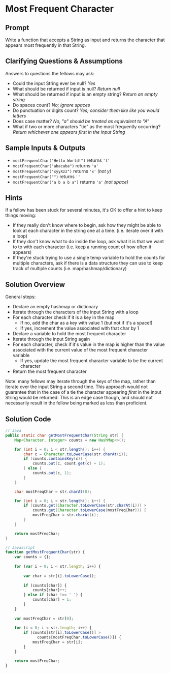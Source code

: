 # Most Frequent Character


## Prompt

Write a function that accepts a String as input and returns
the character that appears most frequently in that String.


## Clarifying Questions & Assumptions

Answers to questions the fellows may ask:
* Could the input String ever be null? _Yes_
* What should be returned if input is null? _Return null_
* What should be returned if input is an empty string? _Return an empty string_
* Do spaces count? _No; ignore spaces_
* Do punctuation or digits count? _Yes; consider them like like you would letters_
* Does case matter? _No, "a" should be treated as equivalent to "A"_
* What if two or more characters "tie" as the most frequently occurring? _Return whichever one appears first in the input String_

## Sample Inputs & Outputs

* `mostFrequentChar("Hello World!")` returns `'l'`
* `mostFrequentChar("abacaba")` returns `'a'`
* `mostFrequentChar("xyyXzz")` returns `'x'` _(not y)_
* `mostFrequentChar("")` returns `''`
* `mostFrequentChar("a b a b a")` returns `'a'` _(not space)_

## Hints

If a fellow has been stuck for several minutes,
it's OK to offer a hint to keep things moving:
* If they really don't know where to begin, ask how they might be able to look at each character in the string one at a time. (i.e. iterate over it with a loop)
* If they don't know what to do inside the loop, ask what it is that we want to to with each character (i.e. keep a running count of how often it appears)
* If they're stuck trying to use a single temp variable to hold the counts for multiple characters, ask if there is a data structure they can use to keep track of multiple counts (i.e. map/hashmap/dictionary)

## Solution Overview

General steps:
* Declare an empty hashmap or dictionary
* Iterate through the characters of the input String with a loop
* For each character check if it is a key in the map
  * If no, add the char as a key with value 1 (but not if it's a space!)
  * If yes, increment the value associated with that char by 1
* Declare a variable to hold the most frequent character
* Iterate through the input String again
* For each character, check if it's value in the map is higher than the value associated with the current value of the most frequent character variable
  * If yes, update the most frequent character variable to be the current character
* Return the most frequent character

Note: many fellows may iterate through the keys of the map,
rather than iterate over the input String a second time. 
This approach would not guarantee that in the case of a tie the character
appearing _first_ in the input String would be returned.
This is an edge case though, and should not necessarily result in
the fellow being marked as less than proficient.

## Solution Code

```java
// Java
public static char getMostFrequentChar(String str) {
    Map<Character, Integer> counts = new HashMap<>();

    for (int i = 0; i < str.length(); i++) {
        char c = Character.toLowerCase(str.charAt(i));
        if (counts.containsKey(c)) {
            counts.put(c, count.get(c) + 1);
        } else {
            counts.put(c, 1);
        }
    }

    char mostFreqChar = str.charAt(0);

    for (int i = 0; i < str.length(); i++) {
        if (counts.get(Character.toLowerCase(str.charAt(i))) >
            counts.get(Character.toLowerCase(mostFreqChar))) {
            mostFreqChar = str.charAt(i);
        }   
    }

    return mostFreqChar;
}
```


```javascript
// Javascript
function getMostFrequentChar(str) {
    var counts = {};
    
    for (var i = 0; i < str.length; i++) {
        
        var char = str[i].toLowerCase();
        
        if (counts[char]) {
            counts[char]++;
        } else if (char !== ' ') {
            counts[char] = 1;
        }
    }
    
    var mostFreqChar = str[0];
  
    for (i = 0; i < str.length; i++) {
        if (counts[str[i].toLowerCase()] >
              counts[mostFreqChar.toLowerCase()]) {
            mostFreqChar = str[i];
        }
    }

    return mostFreqChar;
}
```
